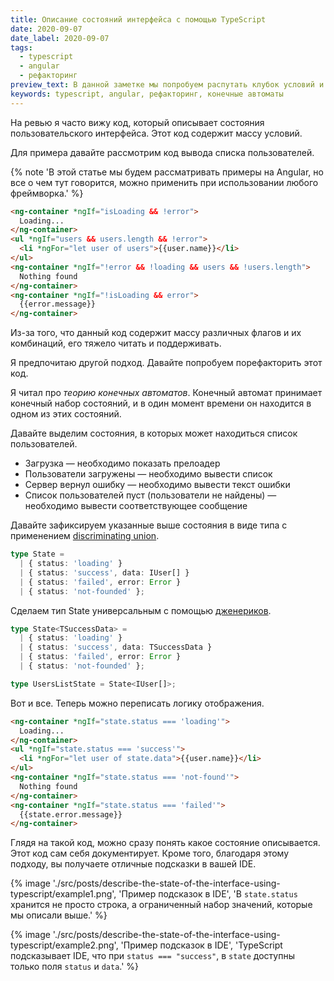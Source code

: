 ```yaml
---
title: Описание состояний интерфейса с помощью TypeScript
date: 2020-09-07
date_label: 2020-09-07
tags:
  - typescript
  - angular
  - рефакторинг
preview_text: В данной заметке мы попробуем распутать клубок условий и сделать код более читаемым, а также превратим TypeScript в нашего помощника.
keywords: typescript, angular, рефакторинг, конечные автоматы
---
```

На ревью я часто вижу код, который описывает состояния пользовательского интерфейса. Этот код содержит массу условий.

Для примера давайте рассмотрим код вывода списка пользователей.

{% note 'В этой статье мы будем рассматривать примеры на Angular, но все о чем тут говорится, можно применить при использовании любого фреймворка.' %}

```html
<ng-container *ngIf="isLoading && !error">
  Loading...
</ng-container>
<ul *ngIf="users && users.length && !error">
  <li *ngFor="let user of users">{{user.name}}</li>
</ul>
<ng-container *ngIf="!error && !loading && users && !users.length">
  Nothing found
</ng-container>
<ng-container *ngIf="!isLoading && error">
  {{error.message}}
</ng-container>
```

Из-за того, что данный код содержит массу различных флагов и их комбинаций, его тяжело читать и поддерживать.

Я предпочитаю другой подход. Давайте попробуем порефакторить этот код.

Я читал про _теорию конечных автоматов_. Конечный автомат принимает конечный набор состояний, и в один момент времени он находится в одном из
этих состояний.

Давайте выделим состояния, в которых может находиться список пользователей.

* Загрузка — необходимо показать прелоадер
* Пользователи загружены — необходимо вывести список
* Сервер вернул ошибку — необходимо вывести текст ошибки
* Список пользователей пуст (пользователи не найдены) — необходимо вывести соответствующее сообщение

Давайте зафиксируем указанные выше состояния в виде типа с применением
[discriminating union](https://www.typescriptlang.org/docs/handbook/unions-and-intersections.html#discriminating-unions).

```typescript
type State =
  | { status: 'loading' }
  | { status: 'success', data: IUser[] }
  | { status: 'failed', error: Error }
  | { status: 'not-founded' };
```

Сделаем тип State универсальным с помощью [дженериков](/posts/ts-practice-generics/).

```typescript
type State<TSuccessData> =
  | { status: 'loading' }
  | { status: 'success', data: TSuccessData }
  | { status: 'failed', error: Error }
  | { status: 'not-founded' };

type UsersListState = State<IUser[]>;

```

Вот и все. Теперь можно переписать логику отображения.

```html
<ng-container *ngIf="state.status === 'loading'">
  Loading...
</ng-container>
<ul *ngIf="state.status === 'success'">
  <li *ngFor="let user of state.data">{{user.name}}</li>
</ul>
<ng-container *ngIf="state.status === 'not-found'">
  Nothing found
</ng-container>
<ng-container *ngIf="state.status === 'failed'">
  {{state.error.message}}
</ng-container>
```

Глядя на такой код, можно сразу понять какое состояние описывается. Этот код сам себя документирует. Кроме того, благодаря этому подходу,
вы получаете отличные подсказки в вашей IDE.

{% image './src/posts/describe-the-state-of-the-interface-using-typescript/example1.png', 'Пример подсказок в IDE', 'В <code>state.status</code> хранится не просто строка, а ограниченный набор значений, которые мы описали выше.' %}

{% image './src/posts/describe-the-state-of-the-interface-using-typescript/example2.png', 'Пример подсказок в IDE', 'TypeScript подсказывает IDE, что при <code>status === "success"</code>, в <code>state</code> доступны только поля <code>status</code> и <code>data</code>.' %}
